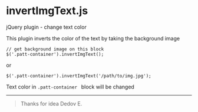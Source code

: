 invertImgText.js
========

jQuery plugin - change text color

This plugin inverts the color of the text by taking the background image


```JS
// get background image on this block
$('.patt-container').invertImgText();
```

or

```JS
$('.patt-container').invertImgText('/path/to/img.jpg');
```


Text color in ```.patt-container ``` block will be changed



---
> Thanks for idea Dedov E.

